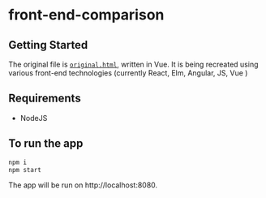 # front-end-comparison

## Getting Started

The original file is [`original.html`](original.html), written in Vue. It is being recreated using various front-end technologies (currently React, Elm, Angular, JS, Vue )

## Requirements

* NodeJS

## To run the app

```bash
npm i
npm start
```

The app will be run on http://localhost:8080.